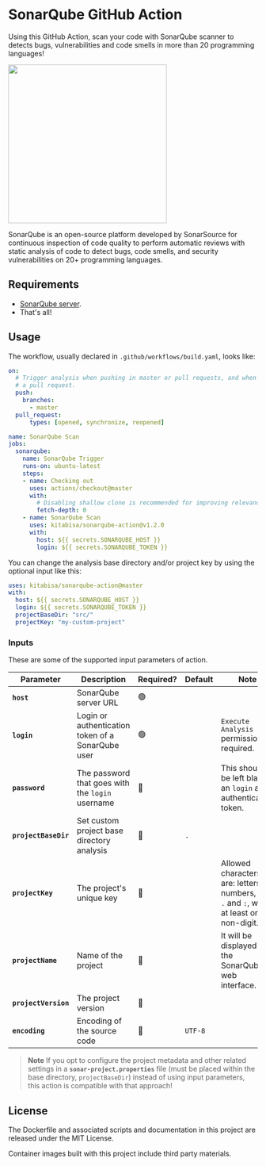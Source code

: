 # SonarQube GitHub Action

Using this GitHub Action, scan your code with SonarQube scanner to detects bugs, vulnerabilities and code smells in more than 20 programming languages!

<img src="https://assets-eu-01.kc-usercontent.com/d1e40bf0-65fc-01ef-5235-9aeaedac229b/12e3974b-220d-4cde-8f17-2ff9fa9d9c27/SonarQube_Logo.svg" width="320px">

SonarQube is an open-source platform developed by SonarSource for continuous inspection of code quality to perform automatic reviews with static analysis of code to detect bugs, code smells, and security vulnerabilities on 20+ programming languages.

## Requirements

* [SonarQube server](https://docs.sonarqube.org/latest/setup/install-server/).
* That's all!

## Usage

The workflow, usually declared in `.github/workflows/build.yaml`, looks like:

```yaml
on:
  # Trigger analysis when pushing in master or pull requests, and when creating
  # a pull request. 
  push:
    branches:
      - master
  pull_request:
      types: [opened, synchronize, reopened]

name: SonarQube Scan
jobs:
  sonarqube:
    name: SonarQube Trigger
    runs-on: ubuntu-latest
    steps:
    - name: Checking out
      uses: actions/checkout@master
      with:
        # Disabling shallow clone is recommended for improving relevancy of reporting
        fetch-depth: 0
    - name: SonarQube Scan
      uses: kitabisa/sonarqube-action@v1.2.0
      with:
        host: ${{ secrets.SONARQUBE_HOST }}
        login: ${{ secrets.SONARQUBE_TOKEN }}
```

You can change the analysis base directory and/or project key by using the optional input like this:

```yaml
uses: kitabisa/sonarqube-action@master
with:
  host: ${{ secrets.SONARQUBE_HOST }}
  login: ${{ secrets.SONARQUBE_TOKEN }}
  projectBaseDir: "src/"
  projectKey: "my-custom-project"
```

### Inputs

These are some of the supported input parameters of action.

| **Parameter**        | **Description**                                   | **Required?** | **Default** | **Note**                                                                                      |
|----------------------|---------------------------------------------------|---------------|-------------|-----------------------------------------------------------------------------------------------|
| **`host`**           | SonarQube server URL                              | 🟢            |             |                                                                                               |
| **`login`**          | Login or authentication token of a SonarQube user | 🟢            |             | `Execute Analysis` permission required.                                                       |
| **`password`**       | The password that goes with the `login` username  | 🔴            |             | This should be left blank if an `login` are authentication token.                             |
| **`projectBaseDir`** | Set custom project base directory analysis        | 🔴            | `.`         |                                                                                               |
| **`projectKey`**     | The project's unique key                          | 🔴            |             | Allowed characters are: letters, numbers, `-`, `_`, `.` and `:`, with at least one non-digit. |
| **`projectName`**    | Name of the project                               | 🔴            |             | It will be displayed on the SonarQube web interface.                                          |
| **`projectVersion`** | The project version                               | 🔴            |             |                                                                                               |
| **`encoding`**       | Encoding of the source code                       | 🔴            | `UTF-8`     |                                                                                               |


> **Note**
> If you opt to configure the project metadata and other related settings in a **`sonar-project.properties`** file (must be placed within the base directory, `projectBaseDir`) instead of using input parameters, this action is compatible with that approach!

## License

The Dockerfile and associated scripts and documentation in this project are released under the MIT License.

Container images built with this project include third party materials.